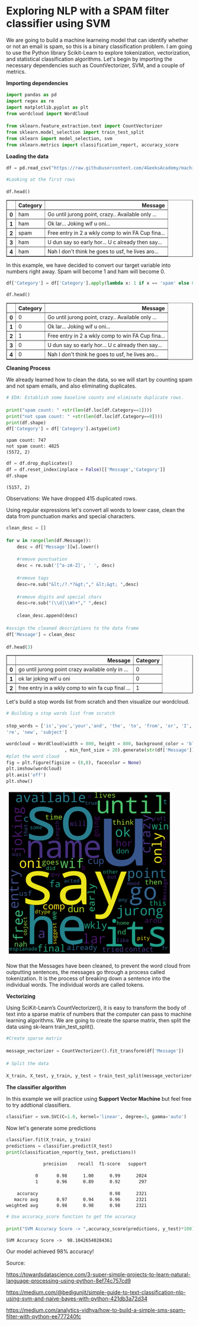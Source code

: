 # Exploring NLP with a SPAM filter classifier using SVM

We are going to build a machine learneing model that can identify whether or not an email is spam, so this is a binary classification problem. I am going to use the Python library Scikit-Learn to explore tokenization, vectorization, and statistical classification algorithms. Let's begin by importing the necessary dependencies such as CountVectorizer, SVM, and a couple of metrics.

**Importing dependencies**


```python
import pandas as pd 
import regex as re
import matplotlib.pyplot as plt
from wordcloud import WordCloud

from sklearn.feature_extraction.text import CountVectorizer
from sklearn.model_selection import train_test_split
from sklearn import model_selection, svm
from sklearn.metrics import classification_report, accuracy_score
```

**Loading the data**


```python
df = pd.read_csv("https://raw.githubusercontent.com/4GeeksAcademy/machine-learning-content/master/assets/spam.csv")
```


```python
#Looking at the first rows

df.head()
```




<div>
<style scoped>
    .dataframe tbody tr th:only-of-type {
        vertical-align: middle;
    }

    .dataframe tbody tr th {
        vertical-align: top;
    }

    .dataframe thead th {
        text-align: right;
    }
</style>
<table border="1" class="dataframe">
  <thead>
    <tr style="text-align: right;">
      <th></th>
      <th>Category</th>
      <th>Message</th>
    </tr>
  </thead>
  <tbody>
    <tr>
      <th>0</th>
      <td>ham</td>
      <td>Go until jurong point, crazy.. Available only ...</td>
    </tr>
    <tr>
      <th>1</th>
      <td>ham</td>
      <td>Ok lar... Joking wif u oni...</td>
    </tr>
    <tr>
      <th>2</th>
      <td>spam</td>
      <td>Free entry in 2 a wkly comp to win FA Cup fina...</td>
    </tr>
    <tr>
      <th>3</th>
      <td>ham</td>
      <td>U dun say so early hor... U c already then say...</td>
    </tr>
    <tr>
      <th>4</th>
      <td>ham</td>
      <td>Nah I don't think he goes to usf, he lives aro...</td>
    </tr>
  </tbody>
</table>
</div>



In this example, we have decided to convert our target variable into numbers right away. Spam will become 1 and ham will become 0.


```python
df['Category'] = df['Category'].apply(lambda x: 1 if x == 'spam' else 0)
```


```python
df.head()
```




<div>
<style scoped>
    .dataframe tbody tr th:only-of-type {
        vertical-align: middle;
    }

    .dataframe tbody tr th {
        vertical-align: top;
    }

    .dataframe thead th {
        text-align: right;
    }
</style>
<table border="1" class="dataframe">
  <thead>
    <tr style="text-align: right;">
      <th></th>
      <th>Category</th>
      <th>Message</th>
    </tr>
  </thead>
  <tbody>
    <tr>
      <th>0</th>
      <td>0</td>
      <td>Go until jurong point, crazy.. Available only ...</td>
    </tr>
    <tr>
      <th>1</th>
      <td>0</td>
      <td>Ok lar... Joking wif u oni...</td>
    </tr>
    <tr>
      <th>2</th>
      <td>1</td>
      <td>Free entry in 2 a wkly comp to win FA Cup fina...</td>
    </tr>
    <tr>
      <th>3</th>
      <td>0</td>
      <td>U dun say so early hor... U c already then say...</td>
    </tr>
    <tr>
      <th>4</th>
      <td>0</td>
      <td>Nah I don't think he goes to usf, he lives aro...</td>
    </tr>
  </tbody>
</table>
</div>



**Cleaning Process**

We already learned how to clean the data, so we will start by counting spam and not spam emails, and also eliminating duplicates. 


```python
# EDA: Establish some baseline counts and eliminate duplicate rows.

print("spam count: " +str(len(df.loc[df.Category==1])))
print("not spam count: " +str(len(df.loc[df.Category==0])))
print(df.shape)
df['Category'] = df['Category'].astype(int)


```

    spam count: 747
    not spam count: 4825
    (5572, 2)



```python
df = df.drop_duplicates()
df = df.reset_index(inplace = False)[['Message','Category']]
df.shape
```




    (5157, 2)



Observations: We have dropped 415 duplicated rows.

Using regular expressions let's convert all words to lower case, clean the data from punctuation marks and special characters.


```python
clean_desc = []

for w in range(len(df.Message)):
    desc = df['Message'][w].lower()
    
    #remove punctuation
    desc = re.sub('[^a-zA-Z]', ' ', desc)
    
    #remove tags
    desc=re.sub("&lt;/?.*?&gt;"," &lt;&gt; ",desc)
    
    #remove digits and special chars
    desc=re.sub("(\\d|\\W)+"," ",desc)
    
    clean_desc.append(desc)

#assign the cleaned descriptions to the data frame
df['Message'] = clean_desc
        
df.head(3)
```




<div>
<style scoped>
    .dataframe tbody tr th:only-of-type {
        vertical-align: middle;
    }

    .dataframe tbody tr th {
        vertical-align: top;
    }

    .dataframe thead th {
        text-align: right;
    }
</style>
<table border="1" class="dataframe">
  <thead>
    <tr style="text-align: right;">
      <th></th>
      <th>Message</th>
      <th>Category</th>
    </tr>
  </thead>
  <tbody>
    <tr>
      <th>0</th>
      <td>go until jurong point crazy available only in ...</td>
      <td>0</td>
    </tr>
    <tr>
      <th>1</th>
      <td>ok lar joking wif u oni</td>
      <td>0</td>
    </tr>
    <tr>
      <th>2</th>
      <td>free entry in a wkly comp to win fa cup final ...</td>
      <td>1</td>
    </tr>
  </tbody>
</table>
</div>



Let's build a stop words list from scratch and then visualize our wordcloud.


```python
# Building a stop words list from scratch

stop_words = ['is','you','your','and', 'the', 'to', 'from', 'or', 'I', 'for', 'do', 'get', 'not', 'here', 'in', 'im', 'have', 'on', 
're', 'new', 'subject']
```


```python
wordcloud = WordCloud(width = 800, height = 800, background_color = 'black', stopwords = stop_words, max_words = 1000
                      , min_font_size = 20).generate(str(df['Message']))
#plot the word cloud
fig = plt.figure(figsize = (8,8), facecolor = None)
plt.imshow(wordcloud)
plt.axis('off')
plt.show()
```


    
![png](exploring-natural-language-processing_files/exploring-natural-language-processing_16_0.png)
    


Now that the Messages have been cleaned, to prevent the word cloud from outputting sentences, the messages go through a process called tokenization. It is the process of breaking down a sentence into the individual words. The individual words are called tokens.

**Vectorizing**

Using SciKit-Learn’s CountVectorizer(), it is easy to transform the body of text into a sparse matrix of numbers that the computer can pass to machine learning algorithms. We are going to create the sparse matrix, then split the data using sk-learn train_test_split().


```python
#Create sparse matrix

message_vectorizer = CountVectorizer().fit_transform(df['Message'])

# Split the data

X_train, X_test, y_train, y_test = train_test_split(message_vectorizer, df['Category'], test_size = 0.45, random_state = 42, shuffle = True)
```

**The classifier algorithm**

In this example we will practice using **Support Vector Machine** but feel free to try addtional classifiers.


```python
classifier = svm.SVC(C=1.0, kernel='linear', degree=3, gamma='auto')
```

Now let's generate some predictions


```python
classifier.fit(X_train, y_train)
predictions = classifier.predict(X_test)
print(classification_report(y_test, predictions))
```

                  precision    recall  f1-score   support
    
               0       0.98      1.00      0.99      2024
               1       0.96      0.89      0.92       297
    
        accuracy                           0.98      2321
       macro avg       0.97      0.94      0.96      2321
    weighted avg       0.98      0.98      0.98      2321
    



```python
# Use accuracy_score function to get the accuracy

print("SVM Accuracy Score -> ",accuracy_score(predictions, y_test)*100)
```

    SVM Accuracy Score ->  98.10426540284361


Our model achieved 98% accuracy!

Source: 

https://towardsdatascience.com/3-super-simple-projects-to-learn-natural-language-processing-using-python-8ef74c757cd9

https://medium.com/@bedigunjit/simple-guide-to-text-classification-nlp-using-svm-and-naive-bayes-with-python-421db3a72d34

https://medium.com/analytics-vidhya/how-to-build-a-simple-sms-spam-filter-with-python-ee777240fc
